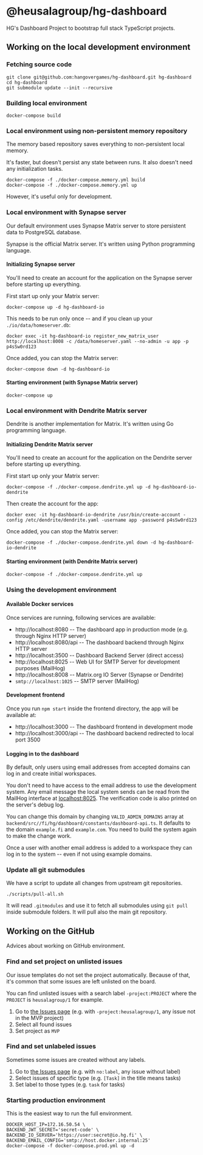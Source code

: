 # @heusalagroup/hg-dashboard

HG's Dashboard Project to bootstrap full stack TypeScript projects.

## Working on the local development environment

### Fetching source code

```shell
git clone git@github.com:hangovergames/hg-dashboard.git hg-dashboard
cd hg-dashboard
git submodule update --init --recursive
```

### Building local environment

```shell
docker-compose build
```

### Local environment using non-persistent memory repository 

The memory based repository saves everything to non-persistent local memory. 

It's faster, but doesn't persist any state between runs. It also doesn't need 
any initialization tasks.

```shell
docker-compose -f ./docker-compose.memory.yml build
docker-compose -f ./docker-compose.memory.yml up
```

However, it's useful only for development.

### Local environment with Synapse server

Our default environment uses Synapse Matrix server to store persistent data to
PostgreSQL database.

Synapse is the official Matrix server. It's written using Python programming language.

#### Initializing Synapse server

You'll need to create an account for the application on the Synapse server before 
starting up everything.

First start up only your Matrix server:

```shell
docker-compose up -d hg-dashboard-io
```

This needs to be run only once -- and if you clean up your `./io/data/homeserver.db`:

```shell
docker exec -it hg-dashboard-io register_new_matrix_user http://localhost:8008 -c /data/homeserver.yaml --no-admin -u app -p p4sSw0rd123
```

Once added, you can stop the Matrix server:

```shell
docker-compose down -d hg-dashboard-io
```

#### Starting environment (with Synapse Matrix server)

```shell
docker-compose up
```

### Local environment with Dendrite Matrix server

Dendrite is another implementation for Matrix. It's written using Go programming
language.

#### Initializing Dendrite Matrix server

You'll need to create an account for the application on the Dendrite server before
starting up everything.

First start up only your Matrix server:

```shell
docker-compose -f ./docker-compose.dendrite.yml up -d hg-dashboard-io-dendrite
```

Then create the account for the app:

```shell
docker exec -it hg-dashboard-io-dendrite /usr/bin/create-account -config /etc/dendrite/dendrite.yaml -username app -password p4sSw0rd123
```

Once added, you can stop the Matrix server:

```shell
docker-compose -f ./docker-compose.dendrite.yml down -d hg-dashboard-io-dendrite
```

#### Starting environment (with Dendrite Matrix server)

```shell
docker-compose -f ./docker-compose.dendrite.yml up
```

### Using the development environment

#### Available Docker services

Once services are running, following services are available:

* http://localhost:8080     -- The dashboard app in production mode (e.g. through Nginx HTTP server)
* http://localhost:8080/api -- The dashboard backend through Nginx HTTP server
* http://localhost:3500     -- Dashboard Backend Server (direct access)
* http://localhost:8025     -- Web UI for SMTP Server for development purposes (MailHog)
* http://localhost:8008     -- Matrix.org IO Server (Synapse or Dendrite)
* `smtp://localhost:1025`   -- SMTP server (MailHog)

#### Development frontend

Once you run `npm start` inside the frontend directory, the app will be available at:

* http://localhost:3000     -- The dashboard frontend in development mode
* http://localhost:3000/api -- The dashboard backend redirected to local port 3500

#### Logging in to the dashboard

By default, only users using email addresses from accepted domains can log in and 
create initial workspaces.

You don't need to have access to the email address to use the development system.
Any email message the local system sends can be read from the MailHog interface 
at [localhost:8025](http://localhost:8025). The verification code is also printed 
on the server's debug log.

You can change this domain by changing `VALID_ADMIN_DOMAINS` array at 
`backend/src//fi/hg/dashboard/constants/dashboard-api.ts`. It defaults to the 
domain `example.fi` and `example.com`. You need to build the system again to make
the change work.

Once a user with another email address is added to a workspace they can log in 
to the system -- even if not using example domains.

### Update all git submodules

We have a script to update all changes from upstream git repositories.

```shell
./scripts/pull-all.sh
```

It will read `.gitmodules` and use it to fetch all submodules using `git pull` 
inside submodule folders. It will pull also the main git repository.

## Working on the GitHub

Advices about working on GitHub environment.

### Find and set project on unlisted issues

Our issue templates do not set the project automatically. Because of that, it's
common that some issues are left unlisted on the board.

You can find unlisted issues with a search label `-project:PROJECT` where the `PROJECT` is `heusalagroup/1` for example.

 1. Go to [the Issues page](https://github.com/heusalagroup/hg-dashboard/issues?q=is%3Aissue+is%3Aopen+-project%3Aheusalagroup%2F1) (e.g. with `-project:heusalagroup/1`, any issue not in the MVP project)
 2. Select all found issues
 3. Set project as `MVP`

### Find and set unlabeled issues

Sometimes some issues are created without any labels.

1. Go to [the Issues page](https://github.com/heusalagroup/hg-dashboard/issues?q=is%3Aissue+is%3Aopen+no%3Alabel) (e.g. with `no:label`, any issue without label)
2. Select issues of specific type (e.g. `[Task]` in the title means tasks)
3. Set label to those types (e.g. `task` for tasks)

### Starting production environment

This is the easiest way to run the full environment.

```shell
DOCKER_HOST_IP=172.16.50.54 \
BACKEND_JWT_SECRET='secret-code' \
BACKEND_IO_SERVER='https://user:secret@io.hg.fi' \
BACKEND_EMAIL_CONFIG='smtp://host.docker.internal:25'
docker-compose -f docker-compose.prod.yml up -d
```
